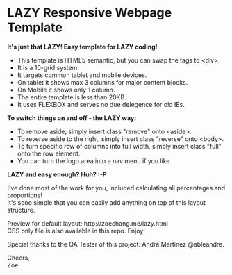 # <h1>LAZY Responsive Webpage Template</h1>
<p>
<strong>It's just that LAZY! Easy template for LAZY coding!</strong>
</p>
<ul>
<li> This template is HTML5 semantic, but you can swap the tags to &lt;div&gt;.</li>
<li> It is a 10-grid system.</li>
<li> It targets common tablet and mobile devices.</li>
<li> On tablet it shows max 3 columns for major content blocks.</li>
<li> On Mobile it shows only 1 column.</li>
<li> The entire template is less than 20KB.</li>
<li> It uses FLEXBOX and serves no due delegence for old IEs.</li>
</ul>
<p>
<strong>To switch things on and off - the LAZY way:</strong>
</p>
<ul>
<li> To remove aside, simply insert class "remove" onto &lt;aside&gt;.</li>
<li> To reverse aside to the right, simply insert class "reverse" onto &lt;body&gt;.</li>
<li> To turn specific row of columns into full width, simply insert class "full" onto the row element.</li>
<li> You can turn the logo area into a nav menu if you like.</li>
</ul>
<p>
<strong>LAZY and easy enough? Huh? :-P</strong>
</p>
<p>
I've done most of the work for you, included calculating all percentages and proportions!<br>
It's sooo simple that you can easily add anything on top of this layout structure.
</p>
<p>
Preview for default layout: http://zoechang.me/lazy.html<br>
CSS only file is also available in this repo. Enjoy!
</p>
<p>
Special thanks to the QA Tester of this project: André Martinez @ableandre.
</p>
<p>
Cheers,<br>
Zoe
</p>
